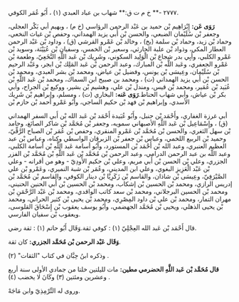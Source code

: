 ٢٧٧٧ -** خ م ت ق:** شهاب بن عباد العبدي (١) ، أَبُو عُمَر الكوفي.

**رَوَى عَن:** إِبْرَاهِيم بْن حميد بن عَبْد الرحمن الرؤاسي (خ م) ، وبهيم أبي بَكْر العجلي، وجعفر بْن سُلَيْمان الضبعي، والحسن بْن أَبي يزيد الهمداني، وحفص بْن غياث النخعي، وحماد بْن زيد، وحماد بْن سلمة (بخ) ، وخالد بْن عَمْرو القرشي (ق) ، وداود بْن عَبْد الرحمن العطار المكي، وذواد بْن علبة الحارثي، وسعير بْن الخمس، وسفيان بْن عُيَيْنَة، وسويد بْن عَمْرو الكلبي، وأَبِي بدر شجاع بْن الْوَلِيد السكوني، وشَرِيك بْن عَبد اللَّهِ النَّخَعِيّ، وطعمة بْن عَمْرو الجعفري، وعَبد اللَّه بْن المبارك، وعبد الرحمن بْن عَبد المَلِك بْن ابجر، وعَبْد الرحيم بْن سُلَيْمان، وعِيسَى بْن يونس، وفضيل بْن عياض، ومحمد بْن بشر العبدي، ومحمد بْن الحسن بْن أَبي يزيد الهمداني (ت) ، ومحمد بن صبيح ابن السماك، ومحمد بْن عَبد اللَّهِ بْن عُبَيد بْن عُمَير، ومحمد بْن قيس، ومندل بْن علي، وهشيم بْن بشير، ووكيع بْن الجراح، وأبي بكر بْن عياش، وأبي شهاب الحناط.**رَوَى عَنه:** البخاري (ت) ، ومسلم، وإبراهيم بْن شَرِيك الأسدي، وإبراهيم بْن فهد بْن حكيم الساجي، وأَبُو عَمْرو أحمد بْن حازم بْن

أبي غرزة الغفاري، وأَحْمَد بْن حنبل، وأَبُو عُبَيدة أَحْمَد بْن عَبد الله بْن أَبي السفر الهمداني (ق) ، وإِسْمَاعِيل بْن عَبد اللَّهِ الأصبهاني سمويه، وجعفر بْن مُحَمَّد بْن شاكر الصائغ، وحامد بْن سهل الثغري، والحسن بْن مُحَمَّد بْن عَمْرو المنقري، وحفص بْن عُمَر بْن الصباح الرَّقِّيّ، وحميد بْن الربيع اللخمي، وعباس بْن جعفر بْن الزبرقان الواسطي وكناه، وعباس بْن عبد العظيم العنبري، وعبد الله بْن أَحْمَد بْن المستورد، وأَبُو أسامة عَبد اللَّهِ بْن أسامة الكلبي، وعبد اللَّه بن عبد الرحمن الدرامي، وعبد الرحمن بْن مُحَمَّد بْن عَبد اللَّهِ بْن مُحَمَّد بْن الفزر الجزري، وعلي بْن الحسن بْن أَبي مريم، وعلي بْن حكيم الأَودِيّ - وهو من أقرانه - وعلي بْن عَبْد الْعَزِيزِ البغوي، وعلي ابن المديني، وعُمَر بْن شبة النميري، وعَمْرو بْن علي الصَّيْرَفِيّ، وعِيسَى بْن شاذان، والقاسم بْن زَكَرِيَّا بْن دينار الكوفي، والقاسم بْن مُحَمَّد بْن إدريس الرازي، ومحمد بْن الحسين بْن إشكاب، ومحمد بْن الحسين بْن أَبي الحنين الحنيني، ومحمد بْن الحسين البرجلاني، ومحمد بْن سعد كاتب الواقدي، ومحمد بْن عَبْد الرَّحْمَنِ بْن مهران التمار، ومحمد بْن علي بْن داود المِصْرِي، ومحمد بْن يحيى بْن كثير الحراني، ومحمد بْن يحيى الذهلي، ويحيى بْن مُحَمَّد الجهضمي، وأَبُو يوسف يعقوب بْن إِسْحَاقَ القلوسى، ويعقوب بْن سفيان الفارسي.

قال أَحْمَد بْن عَبد الله العِجْلِيّ (١) : كوفي ثقة.وَقَال أَبُو حاتم (١) : ثقة رضي.

**وَقَال عَبْد الرحمن بْن مُحَمَّد الجزري:** كان ثقة.

وذكره ابنُ حِبَّان في كتاب "الثقات" (٢) .

**قال مُحَمَّد بْن عَبد اللَّهِ الحضرمي مطين:** مات لليلتين خلتا من جمادي الأولى سنة أربع وعشرين ومئتين (٣) وكَانَ لا يخضب (٤) .

وروى له التِّرْمِذِيّ وابن مَاجَهْ.